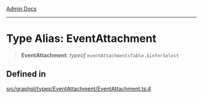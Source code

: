 [Admin Docs](/)

***

# Type Alias: EventAttachment

> **EventAttachment**: *typeof* `eventAttachmentsTable.$inferSelect`

## Defined in

[src/graphql/types/EventAttachment/EventAttachment.ts:4](https://github.com/NishantSinghhhhh/talawa-api/blob/ff0f1d6ae21d3428519b64e42fe3bfdff573cb6e/src/graphql/types/EventAttachment/EventAttachment.ts#L4)
